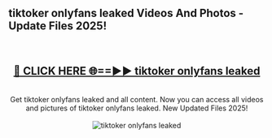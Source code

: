 <h2>tiktoker onlyfans leaked Videos And Photos - Update Files 2025!</h2>
<br>
<div align="center">
<h2><a href="https://top-ai-tools.click/QrbHav" rel="nofollow">🔴 CLICK HERE 🌐==►► tiktoker onlyfans leaked</a></h2>
<br>
Get tiktoker onlyfans leaked and all content. Now you can access all videos and pictures of tiktoker onlyfans leaked. New Updated Files 2025!
<br>
<br>
<a href="https://top-ai-tools.click/QrbHav" rel="nofollow" data-target="animated-image.originalLink"><img src="https://i.ibb.co.com/WyWwxjT/player-gif2.gif" alt="tiktoker onlyfans leaked" style="max-width: 100%; display: inline-block;" data-target="animated-image.originalImage"></a>
</div>
<br>
